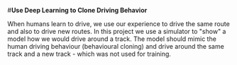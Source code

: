 #**Use Deep Learning to Clone Driving Behavior**

When humans learn to drive, we use our experience to drive the same route and also to drive new routes. In this project we use a simulator to "show" a model how we would drive around a track. The model should mimic the human driving behaviour (behavioural cloning) and drive around the same track and a new track - which was not used for training.


